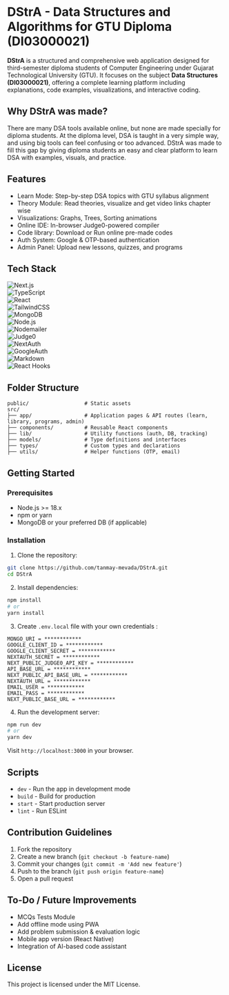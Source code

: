 # DStrA - Data Structures and Algorithms for GTU Diploma (DI03000021)

**DStrA** is a structured and comprehensive web application designed for third-semester diploma students of Computer Engineering under Gujarat Technological University (GTU). It focuses on the subject **Data Structures (DI03000021)**, offering a complete learning platform including explanations, code examples, visualizations, and interactive coding.

## Why DStrA was made?
There are many DSA tools available online, but none are made specially for diploma students. At the diploma level, DSA is taught in a very simple way, and using big tools can feel confusing or too advanced. DStrA was made to fill this gap by giving diploma students an easy and clear platform to learn DSA with examples, visuals, and practice.

## Features

- Learn Mode: Step-by-step DSA topics with GTU syllabus alignment
- Theory Module: Read theories, visualize and get video links chapter wise 
- Visualizations: Graphs, Trees, Sorting animations
- Online IDE: In-browser Judge0-powered compiler
- Code library: Download or Run online pre-made codes 
- Auth System: Google & OTP-based authentication
- Admin Panel: Upload new lessons, quizzes, and programs  

## Tech Stack

![Next.js](https://img.shields.io/badge/Next.js-13+-black?logo=next.js)  
![TypeScript](https://img.shields.io/badge/TypeScript-blue?logo=typescript)  
![React](https://img.shields.io/badge/React-18+-blue?logo=react)  
![TailwindCSS](https://img.shields.io/badge/TailwindCSS-3.x-06B6D4?logo=tailwindcss)  
![MongoDB](https://img.shields.io/badge/MongoDB-Atlas-green?logo=mongodb)  
![Node.js](https://img.shields.io/badge/Node.js-18+-green?logo=node.js)  
![Nodemailer](https://img.shields.io/badge/Nodemailer-Email-yellowgreen)  
![Judge0](https://img.shields.io/badge/Judge0-API-orange)  
![NextAuth](https://img.shields.io/badge/NextAuth-Auth-blueviolet)  
![GoogleAuth](https://img.shields.io/badge/Google-Auth-red?logo=google)  
![Markdown](https://img.shields.io/badge/Markdown-Rendering-black?logo=markdown)  
![React Hooks](https://img.shields.io/badge/React-Hooks-61DAFB?logo=react)  


## Folder Structure

```
public/                  # Static assets
src/
├── app/                 # Application pages & API routes (learn, library, programs, admin)
├── components/          # Reusable React components
├── lib/                 # Utility functions (auth, DB, tracking)
├── models/              # Type definitions and interfaces
├── types/               # Custom types and declarations
├── utils/               # Helper functions (OTP, email)
```

## Getting Started

### Prerequisites

- Node.js >= 18.x  
- npm or yarn  
- MongoDB or your preferred DB (if applicable)  

### Installation

1. Clone the repository:

```bash
git clone https://github.com/tanmay-mevada/DStrA.git
cd DStrA
```

2. Install dependencies:

```bash
npm install
# or
yarn install
```

3. Create `.env.local` file with your own credentials :

```env
MONGO_URI = ************
GOOGLE_CLIENT_ID = ************
GOOGLE_CLIENT_SECRET = ************
NEXTAUTH_SECRET = ************
NEXT_PUBLIC_JUDGE0_API_KEY = ************
API_BASE_URL = ************
NEXT_PUBLIC_API_BASE_URL = ************
NEXTAUTH_URL = ************
EMAIL_USER = ************
EMAIL_PASS = ************
NEXT_PUBLIC_BASE_URL = ************
```

4. Run the development server:

```bash
npm run dev
# or
yarn dev
```

Visit `http://localhost:3000` in your browser.

## Scripts

- `dev` - Run the app in development mode  
- `build` - Build for production  
- `start` - Start production server  
- `lint` - Run ESLint  

## Contribution Guidelines

1. Fork the repository  
2. Create a new branch (`git checkout -b feature-name`)  
3. Commit your changes (`git commit -m 'Add new feature'`)  
4. Push to the branch (`git push origin feature-name`)  
5. Open a pull request  

## To-Do / Future Improvements

- MCQs Tests Module
- Add offline mode using PWA  
- Add problem submission & evaluation logic  
- Mobile app version (React Native)  
- Integration of AI-based code assistant  

## License

This project is licensed under the MIT License.
